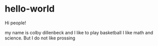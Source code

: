 # hello-world

Hi people!

my name is colby dillenbeck and I like to play basketball 
I like math and science. But I do not like prossing
